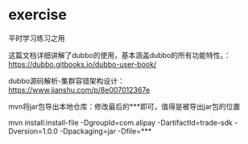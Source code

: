 # exercise
平时学习练习之用

这篇文档详细讲解了dubbo的使用，基本涵盖dubbo的所有功能特性。：
 https://dubbo.gitbooks.io/dubbo-user-book/
 
 dubbo源码解析-集群容错架构设计：
 https://www.jianshu.com/p/8e007012367e
 
 mvn将jar包导出本地仓库：修改最后的***即可，值得是被导出jar包的位置
 
  mvn install:install-file -DgroupId=com.alipay -DartifactId=trade-sdk -Dversion=1.0.0 -Dpackaging=jar -Dfile=***